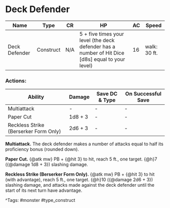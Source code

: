 # Deck Defender

| Name | Type | CR | HP | AC | Speed |
|------|------|----|----|----|-------|
| Deck Defender | Construct | N/A | 5 + five times your level (the deck defender has a number of Hit Dice [d8s] equal to your level) | 16 | walk: 30 ft. |

### Actions:

| Ability | Damage | Save DC & Type | On Successful Save |
|---------|--------|----------------|--------------------|
| Multiattack | - | - | - |
| Paper Cut | 1d8 + 3 | - | - |
| Reckless Strike (Berserker Form Only) | 2d6 + 3 | - | - |


**Multiattack.** The deck defender makes a number of attacks equal to half its proficiency bonus (rounded down).

**Paper Cut.** {@atk mw} PB + {@hit 3} to hit, reach 5 ft., one target. {@h}7 ({@damage 1d8 + 3}) slashing damage.

**Reckless Strike (Berserker Form Only).** {@atk mw} PB + {@hit 3} to hit (with advantage), reach 5 ft., one target. {@h}10 ({@damage 2d6 + 3}) slashing damage, and attacks made against the deck defender until the start of its next turn have advantage.

^Tags: #monster #type_construct